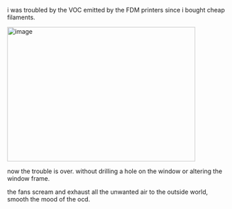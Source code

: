 i was troubled by the VOC emitted by the FDM printers since i bought cheap filaments. 

<img width="434" height="312" alt="image" src="https://github.com/user-attachments/assets/fc76df48-dc97-4b08-8fb3-9df98ee0ee6a" />

now the trouble is over. without drilling a hole on the window or altering the window frame. 

the fans scream and exhaust all the unwanted air to the outside world, smooth the mood of the ocd. 
